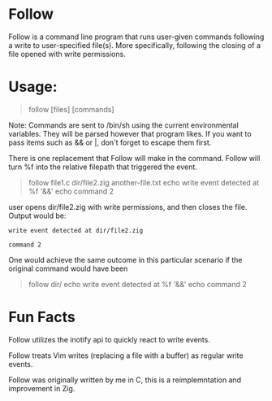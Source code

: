 # Follow
Follow is a command line program that runs user-given commands following a write to user-specified file(s).
More specifically, following the closing of a file opened with write permissions.

# Usage:
> follow [files] [commands]

Note: Commands are sent to /bin/sh using the current environmental variables. They will be parsed however that program likes.
If you want to pass items such as && or |, don't forget to escape them first.

There is one replacement that Follow will make in the command. Follow will turn %f into the relative filepath that triggered the event. 

> follow file1.c dir/file2.zig another-file.txt echo write event detected at %f '&&' echo command 2

user opens dir/file2.zig with write permissions, and then closes the file. Output would be:

	write event detected at dir/file2.zig

	command 2

One would achieve the same outcome in this particular scenario if the original command would have been
 > follow dir/ echo write event detected at %f '&&' echo command 2


# Fun Facts
Follow utilizes the inotify api to quickly react to write events.

Follow treats Vim writes (replacing a file with a buffer) as regular write events.

Follow was originally written by me in C, this is a reimplemntation and improvement in Zig.
